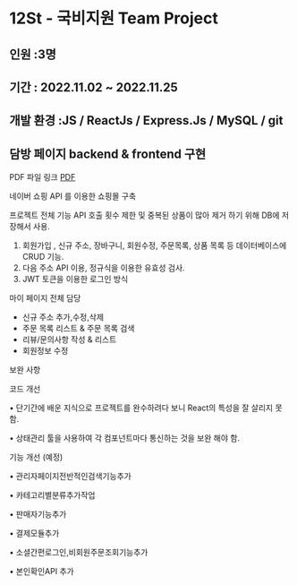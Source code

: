 # 12St  - 국비지원 Team Project 
인원 :3명 
---
기간 : 2022.11.02 ~ 2022.11.25
--
개발 환경 :JS / ReactJs    /  Express.Js   /   MySQL /  git
---
담방 페이지 backend & frontend 구현 
---

PDF 파일 링크 [PDF](https://useful-terrier-333.notion.site/12St-Team-Project-8a749eae4a914893ae10a476ea385a46)



네이버 쇼핑 API 를 이용한 쇼핑몰 구축

프로젝트 전체 기능 
API 호출 횟수 제한 및 중복된 상품이 많아 제거 하기 위해 DB에 저장해서 사용.
1. 회원가입 , 신규 주소, 장바구니, 회원수정, 주문목록, 상품 목록 등 데이터베이스에 CRUD 기능.
2. 다음 주소 API 이용, 정규식을 이용한 유효성 검사.
3. JWT 토큰을 이용한 로그인 방식 

마이 페이지 전체 담당
- 신규 주소 추가,수정,삭제
- 주문 목록 리스트 & 주문 목록 검색
- 리뷰/문의사항 작성 & 리스트 
- 회원정보 수정 

보완 사항

코드 개선 

• 단기간에 배운 지식으로 프로젝트를 완수하려다 보니 React의 특성을 잘 살리지 못함.

• 상태관리 툴을 사용하여 각 컴포넌트마다 통신하는 것을 보완 해야 함.


기능 개선 (예정)

• 관리자페이지전반적인검색기능추가

• 카테고리별분류추가작업

• 판매자기능추가

• 결제모듈추가

• 소셜간편로그인,비회원주문조회기능추가

• 본인확인API 추가
